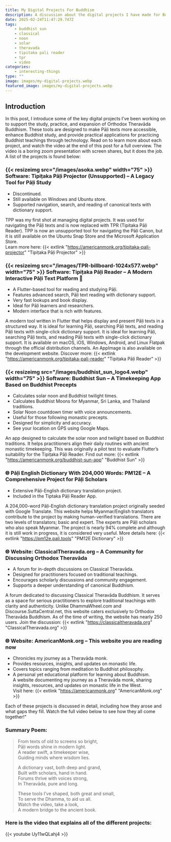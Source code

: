 ```yaml
---
title: My Digital Projects For Buddhism
description: A discussion about the digital projects I have made for Buddhism with a YouTube Video.
date: 2025-02-24T11:47:29.747Z
tags:
    - buddhist sun
    - classical
    - noon
    - solar
    - theravada
    - tipitaka pali reader
    - tpr
    - video
categories:
    - interesting-things
type: ""
image: images/my-digital-projects.webp
featured_image: images/my-digital-projects.webp
---
```



## Introduction 

In this post, I introduce some of the key digital projects I’ve been working on to support the study, practice, and expansion of Orthodox Theravāda Buddhism. These tools are designed to make Pāḷi texts more accessible, enhance Buddhist study, and provide practical applications for practicing Buddhist teachings through technology. Read on to learn more about each project, and watch the video at the end of this post for a full overview.  The video is a boring zoom presentation with screen shares, but it does the job.  A list of the projects is found below:

### {{< resizeimg src="/images/asoka.webp" width="75" >}} **Software: Tipiṭaka Pāḷi Projector (Unsupported) – A Legacy Tool for Pāḷi Study**

- Discontinued.
- Still available on Windows and Ubuntu store.
- Supported navigation, search, and reading of canonical texts with dictionary support. 

TPP was my first shot at managing digital projects.  It was used for navigating the Pāḷi texts and is now replaced with TPR (Tipitaka Pāḷi Reader).  TPP is now an unsupported tool for navigating the Pāḷi Canon, but it is still available on the Ubuntu Snap Store and the Microsoft Application Store.     
Learn more here: {{< extlink "https://americanmonk.org/tipitaka-pali-projector" "Tipiṭaka Pāḷi Projector" >}}  

### {{< resizeimg src="/images/TPR-billboard-1024x577.webp" width="75" >}} **Software: Tipiṭaka Pāḷi Reader – A Modern Interactive Pāḷi Text Platform** 🔦

- A Flutter-based tool for reading and studying Pāḷi.
- Features advanced search, Pāḷi text reading with dictionary support.
- Very fast lookups and book display.
- Ideal for Pāḷi learners and researchers.
- Modern interface that is rich with features.  

A modern tool written in Flutter that helps display and present Pāḷi texts in a structured way. It is ideal for learning Pāḷi, searching Pāḷi texts, and reading Pāḷi texts with single-click dictionary support. It is ideal for learning Pāḷi, searching Pāḷi texts, and reading Pāḷi texts with single-click dictionary support.  It is available on macOS, iOS, Windows, Android, and Linux Flatpak through the official distribution channels. An AppImage is also available on the development website.
Discover more: {{< extlink "https://americanmonk.org/tipitaka-pali-reader" "Tipiṭaka Pāḷi Reader" >}}  

###  {{< resizeimg src="/images/buddhist_sun_logo4.webp" width="75" >}} **Software: Buddhist Sun – A Timekeeping App Based on Buddhist Precepts** 

- Calculates solar noon and Buddhist twilight times.
- Calculates Buddhist Moons for Myanmar, Sri Lanka, and Thailand traditions.
- Solar Noon countdown timer with voice announcements.
- Useful for those following monastic precepts.
- Designed for simplicity and accuracy.
- See your location on GPS using Google Maps.

An app designed to calculate the solar noon and twilight based on Buddhist traditions. It helps practitioners align their daily routines with ancient monastic timekeeping. This was originally a pilot test to evaluate Flutter’s suitability for the Tipiṭaka Pāḷi Reader.
Find out more: {{< extlink "https://americanmonk.org/buddhist-sun-app" "Buddhist Sun" >}}  

###  🌐  **Pāḷi English Dictionary With 204,000 Words: PM12E – A Comprehensive Project for Pāḷi Scholars**

- Extensive Pāḷi-English dictionary translation project.
- Included in the Tiptaka Pāḷi Reader App.

A 204,000-word Pāḷi-English dictionary translation project originally seeded with Google Translate. This website helps Myanmar/English translators contribute to the project by making human-verified translations. There are two levels of translators; basic and expert.  The experts are Pāḷi scholars who also speak Myanmar. The project is nearly 94% complete and although it is still work in progress, it is considered very useful.
More details here: {{< extlink "https://pm12e.pali.tools" "PM12E Dictionary" >}}  

### 🌐 **Website: ClassicalTheravada.org – A Community for Discussing Orthodox Theravāda**

- A forum for in-depth discussions on Classical Theravāda.
- Designed for practitioners focused on traditional teachings.
- Encourages scholarly discussions and community engagement.
- Supports a deeper understanding of canonical Buddhism. 

A forum dedicated to discussing Classical Theravāda Buddhism. It serves as a space for serious practitioners to explore traditional teachings with clarity and authenticity. Unlike DhammaWheel.com and Discourse.SuttaCentral.net, this website caters exclusively to Orthodox Theravāda Buddhism. As of the time of writing, the website has nearly 250 users.
Join the discussion: {{< extlink "https://classicaltheravada.org" "ClassicalTheravada.org" >}}  

###  🌐 **Website: AmericanMonk.org – This website you are reading now**

- Chronicles my journey as a Theravāda monk.
- Provides resources, insights, and updates on monastic life.
- Covers topics ranging from meditation to Buddhist philosophy.
- A personal yet educational platform for learning about Buddhism.   
A website documenting my journey as a Theravāda monk, sharing insights, resources, and updates on monastic life in the West.  
Visit here: {{< extlink "https://americanmonk.org" "AmericanMonk.org" >}}  

Each of these projects is discussed in detail, including how they arose and what gaps they fill. Watch the full video below to see how they all come together!"

### Summary Poem:
> From texts of old to screens so bright,  
> Pāḷi words shine in modern light.  
> A reader swift, a timekeeper wise,  
> Guiding minds where wisdom lies.  
>  
> A dictionary vast, both deep and grand,  
> Built with scholars, hand in hand.  
> Forums thrive with voices strong,  
> In Theravāda, pure and long.  
>  
> These tools I’ve shaped, both great and small,  
> To serve the Dhamma, to aid us all.  
> Watch the video, take a look,  
> A modern bridge to the ancient book. 

### Here is the video that explains all of the different projects:
{{< youtube Uy11wQLahj4 >}}
